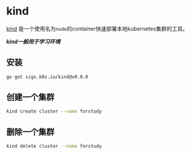 # kind

[kind](https://kind.sigs.k8s.io/) 是一个使用名为`node`的container快速部署本地kubernetes集群的工具。

***kind一般用于学习环境***

## 安装

```bash
go get sigs.k8s.io/kind@v0.9.0
```

## 创建一个集群

```bash
kind create cluster --name forstudy
```


## 删除一个集群

```bash
kind delete cluster --name forstudy
```
